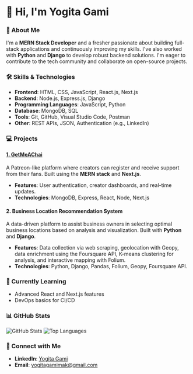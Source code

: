 # 👋 Hi, I'm Yogita Gami

### 🚀 About Me
I'm a **MERN Stack Developer** and a fresher passionate about building full-stack applications and continuously improving my skills. I've also worked with **Python** and **Django** to develop robust backend solutions. I'm eager to contribute to the tech community and collaborate on open-source projects.

### 🛠️ Skills & Technologies
- **Frontend**: HTML, CSS, JavaScript, React.js, Next.js
- **Backend**: Node.js, Express.js, Django
- **Programming Languages**: JavaScript, Python
- **Database**: MongoDB, SQL
- **Tools**: Git, GitHub, Visual Studio Code, Postman
- **Other**: REST APIs, JSON, Authentication (e.g., LinkedIn)

### 💻 Projects
#### [1. GetMeAChai](https://github.com/YogitaGami/GetMeAChai)
A Patreon-like platform where creators can register and receive support from their fans. Built using the **MERN stack** and **Next.js**.
- **Features**: User authentication, creator dashboards, and real-time updates.
- **Technologies**: MongoDB, Express, React, Node, Next.js

#### 2. Business Location Recommendation System
A data-driven platform to assist business owners in selecting optimal business locations based on analysis and visualization. Built with **Python** and **Django**.
- **Features**: Data collection via web scraping, geolocation with Geopy, data enrichment using the Foursquare API, K-means clustering for analysis, and interactive mapping with Folium.
- **Technologies**: Python, Django, Pandas, Folium, Geopy, Foursquare API.

### 🌱 Currently Learning
- Advanced React and Next.js features
- DevOps basics for CI/CD

### 📊 GitHub Stats
![GitHub Stats](https://github-readme-stats.vercel.app/api?username=YogitaGami&show_icons=true&theme=radical)
![Top Languages](https://github-readme-stats.vercel.app/api/top-langs/?username=YogitaGami&layout=compact&theme=radical)

### 🤝 Connect with Me
- **LinkedIn**: [Yogita Gami](https://www.linkedin.com/in/yogita-gami257)
- **Email**: [yogitagamimak@gmail.com](mailto:yogitagamimak@gmail.com)

